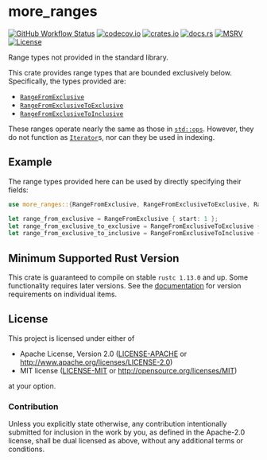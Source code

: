 # more_ranges

[![GitHub Workflow Status](https://img.shields.io/github/workflow/status/Anders429/more_ranges/Tests)](https://github.com/Anders429/more_ranges/actions)
[![codecov.io](https://img.shields.io/codecov/c/gh/Anders429/more_ranges)](https://codecov.io/gh/Anders429/more_ranges)
[![crates.io](https://img.shields.io/crates/v/more_ranges)](https://crates.io/crates/more_ranges)
[![docs.rs](https://docs.rs/more_ranges/badge.svg)](https://docs.rs/more_ranges)
[![MSRV](https://img.shields.io/badge/rustc-1.13.0+-yellow.svg)](#minimum-supported-rust-version)
[![License](https://img.shields.io/crates/l/more_ranges)](#license)

Range types not provided in the standard library.

This crate provides range types that are bounded exclusively below. Specifically, the types provided
are:

- [`RangeFromExclusive`](https://docs.rs/more_ranges/*/more_ranges/struct.RangeFromExclusive.html)
- [`RangeFromExclusiveToExclusive`](https://docs.rs/more_ranges/*/more_ranges/struct.RangeFromExclusiveToExclusive.html)
- [`RangeFromExclusiveToInclusive`](https://docs.rs/more_ranges/*/more_ranges/struct.RangeFromExclusiveToInclusive.html)

These ranges operate nearly the same as those in
[`std::ops`](https://doc.rust-lang.org/std/ops/index.html). However, they do not function as
[`Iterator`](https://doc.rust-lang.org/std/iter/trait.Iterator.html)s, nor can they be used in
indexing.

## Example
The range types provided here can be used by directly specifying their fields:

```rust
use more_ranges::{RangeFromExclusive, RangeFromExclusiveToExclusive, RangeFromExclusiveToInclusive};

let range_from_exclusive = RangeFromExclusive { start: 1 };
let range_from_exclusive_to_exclusive = RangeFromExclusiveToExclusive { start: 1, end: 4 };
let range_from_exclusive_to_inclusive = RangeFromExclusiveToInclusive { start: 1, end: 4 };
```

## Minimum Supported Rust Version
This crate is guaranteed to compile on stable `rustc 1.13.0` and up. Some functionality requires
later versions. See the [documentation](https://docs.rs/more_ranges/) for version requirements on
individual items.

## License
This project is licensed under either of

* Apache License, Version 2.0
([LICENSE-APACHE](https://github.com/Anders429/more_ranges/blob/HEAD/LICENSE-APACHE) or
http://www.apache.org/licenses/LICENSE-2.0)
* MIT license
([LICENSE-MIT](https://github.com/Anders429/more_ranges/blob/HEAD/LICENSE-MIT) or
http://opensource.org/licenses/MIT)

at your option.

### Contribution
Unless you explicitly state otherwise, any contribution intentionally submitted for inclusion in the work by you, as defined in the Apache-2.0 license, shall be dual licensed as above, without any additional terms or conditions.
